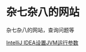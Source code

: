 # 杂七杂八的网站
杂七杂八的网站，查询问题等


[IntelliJ IDEA设置JVM运行参数](https://blog.csdn.net/sdujava2011/article/details/50086933)
